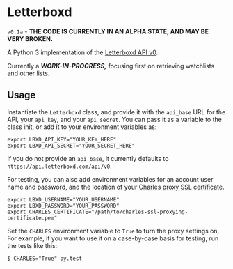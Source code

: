 # Letterboxd

`v0.1a` - **THE CODE IS CURRENTLY IN AN ALPHA STATE, AND MAY BE VERY BROKEN.**

A Python 3 implementation of the [Letterboxd API v0](http://api-docs.letterboxd.com/).
 
Currently a ***WORK-IN-PROGRESS,*** focusing first on retrieving watchlists and other lists.

## Usage

Instantiate the `Letterboxd` class, and provide it with the `api_base` URL for the API, your `api_key`, and your `api_secret`. You can pass it as a variable to the class init, or add it to your environment variables as:

```
export LBXD_API_KEY="YOUR_KEY_HERE"
export LBXD_API_SECRET="YOUR_SECRET_HERE"
```

If you do not provide an `api_base`, it currently defaults to `https://api.letterboxd.com/api/v0`.

For testing, you can also add environment variables for an account user name and password, and the location of your [Charles proxy SSL certificate](https://www.charlesproxy.com/documentation/using-charles/ssl-certificates/).

```
export LBXD_USERNAME="YOUR_USERNAME"
export LBXD_PASSWORD="YOUR_PASSWORD"
export CHARLES_CERTIFICATE="/path/to/charles-ssl-proxying-certificate.pem"
```

Set the `CHARLES` environment variable to `True` to turn the proxy settings on. For example, if you want to use it on a case-by-case basis for testing, run the tests like this:

```
$ CHARLES="True" py.test
```
